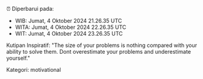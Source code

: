 ⏰ Diperbarui pada:
- WIB: Jumat, 4 Oktober 2024 21.26.35 UTC
- WITA: Jumat, 4 Oktober 2024 22.26.35 UTC
- WIT: Jumat, 4 Oktober 2024 23.26.35 UTC

Kutipan Inspiratif:
"The size of your problems is nothing compared with your ability to solve them. Dont overestimate your problems and underestimate yourself."


Kategori: motivational


